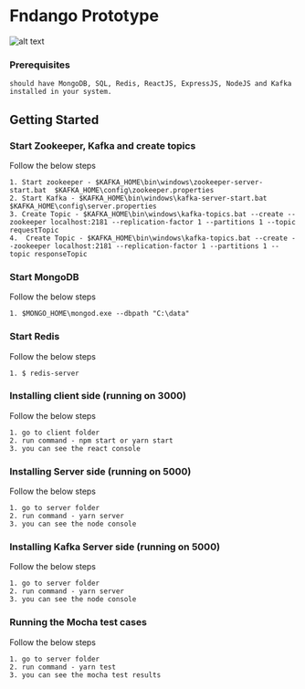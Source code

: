 # Fndango Prototype


![alt text](screenshots/Capture.PNG "Landing page")

### Prerequisites

```
should have MongoDB, SQL, Redis, ReactJS, ExpressJS, NodeJS and Kafka installed in your system.
```
## Getting Started

### Start Zookeeper, Kafka and create topics
Follow the below steps
```
1. Start zookeeper - $KAFKA_HOME\bin\windows\zookeeper-server-start.bat  $KAFKA_HOME\config\zookeeper.properties
2. Start Kafka - $KAFKA_HOME\bin\windows\kafka-server-start.bat $KAFKA_HOME\config\server.properties
3. Create Topic - $KAFKA_HOME\bin\windows\kafka-topics.bat --create --zookeeper localhost:2181 --replication-factor 1 --partitions 1 --topic requestTopic
4.  Create Topic - $KAFKA_HOME\bin\windows\kafka-topics.bat --create --zookeeper localhost:2181 --replication-factor 1 --partitions 1 --topic responseTopic
```
### Start MongoDB
Follow the below steps
```
1. $MONGO_HOME\mongod.exe --dbpath "C:\data"
```

### Start Redis
Follow the below steps
```
1. $ redis-server
```

### Installing client side (running on 3000)

Follow the below steps
```
1. go to client folder
2. run command - npm start or yarn start
3. you can see the react console
```
### Installing Server side (running on 5000)

Follow the below steps
```
1. go to server folder
2. run command - yarn server
3. you can see the node console
```
### Installing Kafka Server side (running on 5000)

Follow the below steps
```
1. go to server folder
2. run command - yarn server
3. you can see the node console
```

### Running the Mocha test cases

Follow the below steps
```
1. go to server folder
2. run command - yarn test
3. you can see the mocha test results
```


